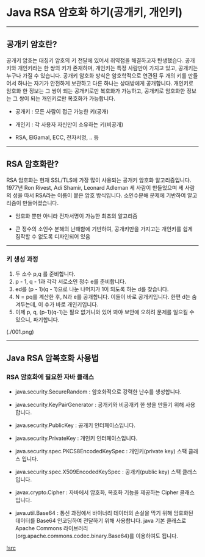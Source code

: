 # Java RSA 암호화 하기(공개키, 개인키)



---
## 공개키 암호란?

공개키 암호는 대칭키 암호의 키 전달에 있어서 취약점을 해결하고자 탄생했습다. 공개키와 개인키라는 한 쌍의 키가 존재하며, 개인키는 특정 사람만이 가지고 있고, 공개키는 누구나 가질 수 있습니다. 공개키 암호화 방식은 암호학적으로 연관된 두 개의 키를 만들어서 하나는 자기가 안전하게 보관하고 다른 하나는 상대방에게 공개합니다.
개인키로 암호화 한 정보는 그 쌍이 되는 공개키로만 복호화가 가능하고, 공개키로 암호화한 정보는 그 쌍이 되는 개인키로만 복호화가 가능합니다.

- 공개키 : 모든 사람이 접근 가능한 키(공개)

- 개인키 : 각 사용자 자신만이 소유하는 키(비공개)

- RSA, ElGamal, ECC, 전자서명, .. 등


---
## RSA 암호화란?

RSA 암호화는 현재 SSL/TLS에 가장 많이 사용되는 공개키 암호화 알고리즘입니다. 1977년 Ron Rivest, Adi Shamir, Leonard Adleman 세 사람이 만들었으며 세 사람의 성을 따서 RSA라는 이름이 붙은 암호 방식입니다. 소인수분해 문제에 기반하여 알고리즘이 만들어졌습니다.

- 암호화 뿐만 아니라 전자서명이 가능한 최초의 알고리즘

- 큰 정수의 소인수 분해의 난해함에 기반하여, 공개키만을 가지고는 개인키를 쉽게 짐작할 수 없도록 디자인되어 있음

---
### 키 생성 과정

1. 두 소수 p,q 를 준비합니다.
2. p - 1, q - 1과 각각 서로소인 정수 e를 준비합니다.
3. ed를 (p - 1)(q - 1)으로 나눈 나머지가 1이 되도록 하는 d를 찾습니다.
4. N = pq를 계산한 후, N과 e를 공개합니다. 이들이 바로 공개키입니다. 한편 d는 숨겨두는데, 이 수가 바로 개인키입니다.
5. 이제 p, q, (p-1)(q-1)는 필요 없거니와 있어 봐야 보안에 오히려 문제를 일으킬 수 있으니, 파기합니다.

(./001.png)

---
## Java RSA 암복호화 사용법

### RSA 암호화에 필요한 자바 클래스

- java.security.SecureRandom : 암호화적으로 강력한 난수를 생성합니다.

- java.security.KeyPairGenerator : 공개키와 비공개키 한 쌍을 만들기 위해 사용합니다.

- java.security.PublicKey : 공개키 인터페이스입니다.

- java.security.PrivateKey : 개인키 인터페이스입니다.

- java.security.spec.PKCS8EncodedKeySpec : 개인키(private key) 스팩 클래스 입니다. 

- java.security.spec.X509EncodedKeySpec : 공개키(public key) 스팩 클래스 입니다.

- javax.crypto.Cipher : 자바에서 암호화, 복호화 기능을 제공하는 Cipher 클래스 입니다.

- java.util.Base64 : 통신 과정에서 바이너리 데이터의 손실을 막기 위해 암호화된 데이터를 Base64 인코딩하여 전달하기 위해 사용합니다. java 기본 클래스로 Apache Commons 라이브러리(org.apache.commons.codec.binary.Base64)를 이용하여도 됩니다.


[!src](./RSACrypto.java)





